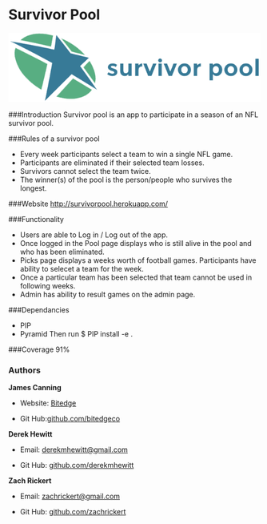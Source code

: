 # Survivor Pool

![GitHub Logo](https://github.com/bitedgeco/survivor-pool/blob/master/survivor_pool/static/img/logo.png)

###Introduction 
Survivor pool is an app to participate in a season of an NFL survivor pool.

###Rules of a survivor pool

* Every week participants select a team to win a single NFL game.
* Participants are eliminated if their selected team losses.
* Survivors cannot select the team twice.
* The winner(s) of the pool is the person/people who survives the longest.

###Website
http://survivorpool.herokuapp.com/


###Functionality

* Users are able to Log in / Log out of the app.
* Once logged in the Pool page displays who is still alive in the pool and who has been eliminated.
* Picks page displays a weeks worth of football games. Participants have ability to selecet a team for the week.
* Once a particular team has been selected that team cannot be used in following weeks.
* Admin has ability to result games on the admin page.


###Dependancies

* PIP
* Pyramid
Then run $ PIP install -e .


###Coverage
91%


### Authors

__James Canning__ 

* Website: [Bitedge](https://www.bitedge.co/)

* Git Hub:[github.com/bitedgeco](https://github.com/bitedgeco)


__Derek Hewitt__

* Email: <derekmhewitt@gmail.com>

* Git Hub: [github.com/derekmhewitt](https://github.com/derekmhewitt)


__Zach Rickert__

* Email: <zachrickert@gmail.com>

* Git Hub: [github.com/zachrickert](https://github.com/zachrickert)



